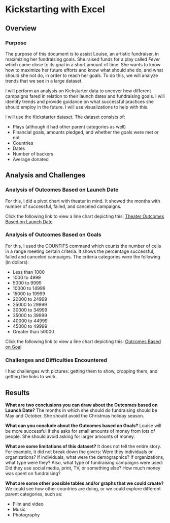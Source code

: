 # Kickstarting with Excel
## Overview
### Purpose
The purpose of this document is to assist Louise, an artistic fundraiser, in maximizing her fundraising goals. She raised funds for a play called _Fever_ which came close to its goal in a short amount of time. She wants to know how to maximize her future efforts and know what should she do, and what should she not do, in order to reach her goals. To do this, we will analyze trends that we see in a large dataset. 

I will perform an analysis on Kickstarter data to uncover how different campaigns fared in relation to their launch dates and fundraising goals. I will identify trends and provide guidance on what successful practices she should employ in the future. I will use visualizations to help with this. 

I will use the Kickstarter dataset. The dataset consists of:
- Plays (although it had other parent categories as well)
- Financial goals, amounts pledged, and whether the goals were met or not
- Countries
- Dates
- Number of backers
- Average donated

## Analysis and Challenges
### Analysis of Outcomes Based on Launch Date
For this, I did a pivot chart with theater in mind. It showed the months with number of successful, failed, and canceled campaigns.

Click the following link to view a line chart depicting this:
[Theater Outcomes Based on Launch Date](./resources/Theater_Outcomes_vs_Launch.png)

### Analysis of Outcomes Based on Goals
For this, I used the COUNTIFS command which counts the number of cells in a range meeting certain criteria. It shows the percentage successful, failed and canceled campaigns. The criteria categories were the following (in dollars):
- Less than 1000
- 1000 to 4999
- 5000 to 9999
- 10000 to 14999
- 15000 to 19999
- 20000 to 24999
- 25000 to 29999
- 30000 to 34999
- 35000 to 39999
- 40000 to 44999
- 45000 to 49999
- Greater than 50000

Click the following link to view a line chart depicting this:
[Outcomes Based on Goal](./resources/Outcomes_vs_Goals.png)

### Challenges and Difficulties Encountered
I had challenges with pictures: getting them to show, cropping them, and getting the links to work. 

## Results
**What are two conclusions you can draw about the Outcomes based on Launch Date?**
The months in which she should do fundraising should be May and October. She should avoid the Christmas holiday season.

**What can you conclude about the Outcomes based on Goals?**
Louise will be more successful if she asks for small amounts of money from lots of people. She should avoid asking for larger amounts of money.

**What are some limitations of this dataset?**
It does not tell the entire story. For example, it did not break down the givers: Were they individuals or organizations? If individuals, what were the demographics? If organizations, what type were they? Also, what type of fundraising campaigns were used: Did they use social media, print, TV, or something else? How much money was spent on fundraising?

**What are some other possible tables and/or graphs that we could create?**
We could see how other countries are doing, or we could explore different parent categories, such as:
- Film and video
- Music
- Photography


